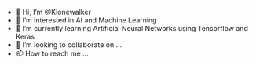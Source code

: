 - 👋 Hi, I’m @Klonewalker
- 👀 I’m interested in AI and Machine Learning 
- 🌱 I’m currently learning Artificial Neural Networks using Tensorflow and Keras
- 💞️ I’m looking to collaborate on ...
- 📫 How to reach me ...

<!---
Klonewalker/Klonewalker is a ✨ special ✨ repository because its `README.md` (this file) appears on your GitHub profile.
You can click the Preview link to take a look at your changes.
--->
